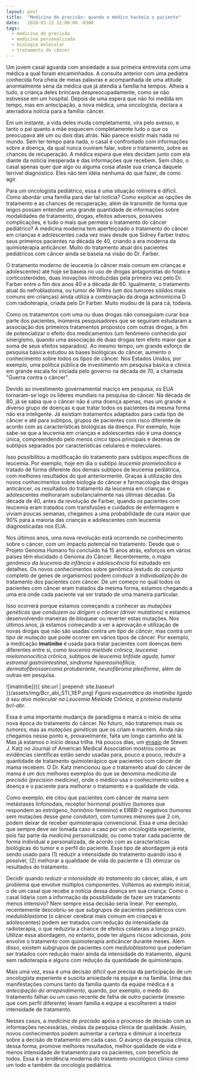 ```yaml
---
layout: post
title:  "Medicina de precisão: quando o médico hackeia o paciente"
date:   2018-03-22 12:00:00 -0300
tags:
  - medicina de precisão
  - medicina personalizada
  - biologia molecular
  - tratamento do câncer
---
```


Um jovem casal aguarda com ansiedade a sua primeira entrevista com uma médica a qual foram encaminhados. A consulta anterior com uma pediatra conhecida fora cheia de meias palavras e acompanhada de uma atitude anormalmente séria da médica que já atendia a família há tempos. Alheia a tudo, a criança deles brincava despreocupadamente, como se não estivesse em um hospital. Depois de uma espera que não foi medida em tempo, mas em antecipação, a nova médica, uma oncologista, declara a aterradora notícia para a família: câncer.
<!--more-->

Em um instante, a vida deles muda completamente, vira pelo avesso, e tanto o pai quanto a mãe esquecem completamente tudo o que os preocupava até um ou dois dias atrás. Não parece existir mais nada no mundo. Sem ter tempo para nada, o casal é confrontado com informações sobre a doença, da qual nunca ouviram falar, sobre o tratamento, sobre as chances de recuperação. A médica espera que eles decidam junto com ela diante da notícia inesperada e das informações que recebem. Sem chão, o casal apenas quer que algo ou alguma coisa afaste sua criança daquele terrível diagnóstico. Eles não tem idéia nenhuma do que fazer, de como agir.

Para um oncologista pediátrico, essa é uma situação rotineira e difícil. Como abordar uma família para dar tal notícia? Como explicar as opções de tratamento e as chances de recuperação, além de transmitir de forma que leigos possam entender uma grande quantidade de informações sobre modalidades de tratamento, drogas, efeitos adversos, possíveis complicações, e tudo o mais que permeia o tratamento do câncer pediátrico? A medicina moderna tem aperfeiçoado o tratamento do câncer em crianças e adolescentes cada vez mais desde que Sidney Farber tratou seus primeiros pacientes na década de 40, criando a era moderna da quimioterapia anticâncer. Muito do tratamento atual dos pacientes pediátricos com câncer ainda se baseia na visão do Dr. Farber.

O tratamento moderno de leucemia (o câncer mais comum em crianças e adolescentes) até hoje se baseia no uso de drogas antagonistas do folato e corticosteróides, duas inovações introduzidas pela primeira vez pelo Dr. Farber entre o fim dos anos 40 e a década de 60. Igualmente, o tratamento atual do nefroblastoma, ou tumor de Wilms (um dos tumores sólidos mais comuns em crianças) ainda utiliza a combinação da droga actinomicina D com radioterapia, criada pelo Dr Farber. Muito mudou de lá para cá, todavia.

Como os tratamentos com uma ou duas drogas não conseguiam curar boa parte dos pacientes, inúmeros pesquisadores que se seguiram estudaram a associação dos primeiros tratamentos propostos com outras drogas, a fim de potencializar o efeito dos medicamentos (um fenômeno conhecido por sinergismo, quando uma associação de duas drogas tem efeito maior que a soma de seus efeitos separados). Ao mesmo tempo, um grande esforço de pesquisa básica estudou as bases biológicas do câncer, aumento o conhecimento sobre todos os tipos de câncer. Nos Estados Unidos, por exemplo, uma política pública de investimento em pesquisa básica e clínica em grande escala foi iniciada pelo governo na década de 70, a chamada "Guerra contra o câncer".

Devido ao investimento governamental maciço em pesquisa, os EUA tornaram-se logo os líderes mundiais na pesquisa do câncer. Na década de 80, já se sabia que o câncer não é uma doença apenas, mas um grande e diverso grupo de doenças e que tratar todos os pacientes da mesma forma não era inteligente. Já existiam tratamentos adaptados para cada tipo de câncer e até para subtipos, grupos de pacientes com risco diferente de acordo com as características biológicas da doença. Por exemplo, hoje sabe-se que a leucemia em crianças e adolescentes não é uma doença única, compreendendo pelo menos cinco tipos principais e dezenas de subtipos separados por características celulares e moleculares.

Isso possibilitou a modificação do tratamento para subtipos específicos de leucemia. Por exemplo, hoje em dia o subtipo _leucemia promielocítica_ é tratado de forma diferente dos demais subtipos de leucemia pediátrica, com melhores resultados do que anteriormente. Graças à utilização dos novos conhecimentos sobre biologia do câncer e farmacologia das drogas anticâncer, os resultados do tratamento da leucemia em crianças e adolescentes melhoraram substancialmente nas últimas décadas. Da década de 40, antes da revolução de Farber, quando os pacientes com leucemia eram tratados com transfusões e cuidados de enfermagem e viviam poucas semanas, chegamos a uma probabilidade de cura maior que 90% para a maioria das crianças e adolescentes com leucemia diagnosticadas nos EUA.

Nos últimos anos, uma nova revolução está ocorrendo no conhecimento sobre o câncer, com um impacto potencial no tratamento. Desde que o Projeto Genoma Humano foi concluído há 15 anos atrás, esforços em vários países têm elucidado o Genoma do Câncer. Recentemente, o _mapa genômico da leucemia da infância e adolescência_ foi estudado em detalhes. Os novos conhecimentos sobre genômica (estudo do conjunto completo de genes de organismos) podem conduzir à _individualização_ do tratamento dos pacientes com câncer. De um começo no qual todos os pacientes com câncer eram tratados da mesma forma, estamos chegando a uma era onde cada paciente vai ser tratado de uma maneira particular.

Isso ocorrerá porque estamos começando a conhecer as _mutações genéticas que conduzem ou dirigem o câncer (driver mutations)_ e estamos desenvolvendo maneiras de bloquear ou reverter estas mutações. Nos últimos anos, já estamos começando a ver a aprovação e utilização de novas drogas que não são usadas contra _um tipo de câncer_, mas contra _um tipo de mutação_ que pode ocorrer em vários tipos de câncer. Por exemplo, a medicação **imatinibe** é usada para tratar pacientes com doenças bem diferentes entre si, como _leucemia mielóide crônica_, _leucemia mielomonocítica crônica_, subtipos de _leucemia linfóide aguda_, _tumor estromal gastrointestinal_, _síndrome hipereosinofílica_, _dermatofibrossarcoma protuberante_, _neurofibroma plexiforme_, além de outras em pesquisa.

![imatinibe]({{ site.url | prepend: site.baseurl }}/assets/img/Bcr_abl_STI_1IEP.png)
_Figura esquemática do imatinibe ligado à seu alvo molecular na Leucemia Mielóide Crônica, a proteína mutante bcl-abr._

Essa é uma importante mudança de paradigma e marca o início de uma nova época do tratamento do câncer. No futuro, não trataremos mais os _tumores_, mas as _mutações genéticas_ que os criam e mantém. Ainda não chegamos nesse ponto e, provavelmente, falta um longo caminho até lá. Mas já estamos o início dessa trilha. Há poucos dias, um [ensaio][precision] de Steven J. Katz no Journal of American Medical Association mostrou como as evidências científicas estão sendo usadas para, pouco a pouco, reduzir a quantidade de tratamento quimioterápico que pacientes com câncer de mama recebem. O Dr. Katz mencionou que o tratamento atual do câncer de mama é um dos melhores exemplos do que se denomina _medicina de precisão (precision medicine)_, onde o médico usa o conhecimento sobre a doença e o paciente para melhorar o tratamento e a qualidade de vida.

Como exemplo, ele citou que pacientes com câncer de mama sem metástases linfonodais, receptor hormonal positivo (tumores que respondem ao estrógeno, hormônio feminino) e ERBB-2 negativos (tumores sem mutações desse _gene condutor_), com tumores menores que 2 cm, podem deixar de receber quimioterapia convencional. Essa é uma decisão que sempre deve ser tomada caso a caso por um oncologista experiente, pois faz parte da _medicina personalizada_, ou como tratar cada paciente de forma individual e personalizada, de acordo com as características biológicas do tumor e o perfil do paciente. Esse tipo de abordagem já está sendo usado para (1) reduzir a intensidade do tratamento quando isso é possível, (2) melhorar a qualidade de vida do paciente e (3) otimizar os resultados do tratamento.

Decidir quando _reduzir a intensidade do tratamento_ do câncer, aliás, é um problema que envolve múltiplos componentes. Voltemos ao exemplo inicial, o de um casal que recebe a notícia dessa doença em sua criança. Como o casal lidaria com a informação da possibilidade de fazer um tratamento menos intensivo? Nem sempre essa decisão seria linear. Por exemplo, recentemente descobriu-se que subgrupos de pacientes pediátricos com _meduloblastoma_ (o câncer cerebral mais comum em crianças e adolescentes) podem ser tratados com redução da intensidade da radioterapia, o que reduziria a chance de efeitos colaterais a longo prazo. Utilizar essa abordagem, no entanto, pode ter alguns riscos adicionais, pois envolve o tratamento com quimioterapia anticâncer durante meses. Além disso, existem subgrupos de pacientes com _meduloblastoma_ que poderiam ser tratados com redução maior ainda da intensidade do tratamento, alguns sem radioterapia e alguns com redução da quantidade de quimioterapia.

Mais uma vez, essa é uma decisão difícil que precisa da participação de um oncologista experiente e suscita ansiedade na equipe e na família. Uma das manifestações comuns tanto da família quanto da equipe médica é a _antecipação do arrependimento_, quando, por exemplo, o medo do tratamento falhar ou um caso recente de falha de outro paciente (mesmo que com perfil diferente) levam família e equipe a escolherem a maior intensidade de tratamento.

Nesses casos, a _medicina de precisão_ apóia o processo de decisão com as informações necessárias, vindas da pesquisa clínica de qualidade. Assim, novos conhecimentos podem aumentar a certeza e diminuir a incerteza sobre a decisão de tratamento em cada caso. O avanço da pesquisa clínica, dessa forma, promove melhores resultados, melhor qualidade de vida e menos intensidade de tratamento para os pacientes, com benefício de todos. Essa é a tendência moderna do tratamento oncológico clínico como um todo e também da oncologia pediátrica.

[precision]: https://jamanetwork.com/journals/jama/article-abstract/2673741?utm_source=silverchair&utm_medium=email&utm_campaign=article_alert&utm_term=alsomay&utm_content=olf-sidebar&redirect=true

